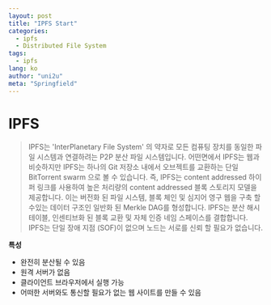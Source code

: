 ```yaml
---
layout: post
title: "IPFS Start"
categories: 
  - ipfs
  - Distributed File System
tags:
  - ipfs
lang: ko
author: "uni2u"
meta: "Springfield"
---
```


# IPFS

> IPFS는 'InterPlanetary File System' 의 약자로 모든 컴퓨팅 장치를 동일한 파일 시스템과 연결하려는 P2P 분산 파일 시스템입니다. 어떤면에서 IPFS는 웹과 비슷하지만 IPFS는 하나의 Git 저장소 내에서 오브젝트를 교환하는 단일 BitTorrent swarm 으로 볼 수 있습니다. 즉, IPFS는 content addressed 하이퍼 링크를 사용하여 높은 처리량의 content addressed 블록 스토리지 모델을 제공합니다. 이는 버전화 된 파일 시스템, 블록 체인 및 심지어 영구 웹을 구축 할 수있는 데이터 구조인 일반화 된 Merkle DAG를 형성합니다. IPFS는 분산 해시 테이블, 인센티브화 된 블록 교환 및 자체 인증 네임 스페이스를 결합합니다. IPFS는 단일 장애 지점 (SOF)이 없으며 노드는 서로를 신뢰 할 필요가 없습니다.

**특성**

- 완전히 분산될 수 있음
- 원격 서버가 없음
- 클라이언트 브라우저에서 실행 가능
- 어떠한 서버와도 통신할 필요가 없는 웹 사이트를 만들 수 있음


